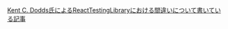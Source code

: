 [Kent C. Dodds氏によるReactTestingLibraryにおける間違いについて書いている記事](https://kentcdodds.com/blog/common-mistakes-with-react-testing-library)
